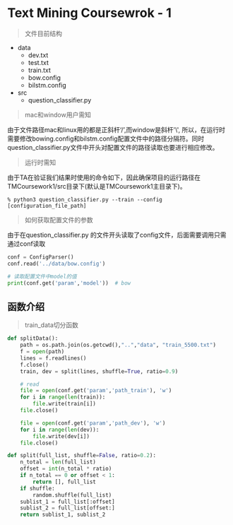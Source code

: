 # Text Mining Coursewrok  - 1

> 文件目前结构

- data
  - dev.txt
  - test.txt
  - train.txt
  - bow.config
  - bilstm.config
- src
  - question_classifier.py



> mac和window用户需知

由于文件路径mac和linux用的都是正斜杆‘/’,而window是斜杆'\\', 所以，在运行时需要修改bowing.config和bilstm.config配置文件中的路径分隔符。同时question_classifier.py文件中开头对配置文件的路径读取也要进行相应修改。

> 运行时需知

由于TA在验证我们结果时使用的命令如下，因此确保项目的运行路径在TMCoursework1/src目录下(默认是TMCoursework1主目录下)。

```shell
% python3 question_classifier.py --train --config [configuration_file_path]
```

> 如何获取配置文件的参数

由于在question_classifier.py 的文件开头读取了config文件，后面需要调用只需通过conf读取

```python
conf = ConfigParser()
conf.read('../data/bow.config')

# 读取配置文件中model的值
print(conf.get('param','model'))  # bow
```



## 函数介绍

> train_data切分函数

```python
def splitData():
    path = os.path.join(os.getcwd(),"..","data", "train_5500.txt")
    f = open(path)
    lines = f.readlines()
    f.close()
    train, dev = split(lines, shuffle=True, ratio=0.9)

    # read
    file = open(conf.get('param','path_train'), 'w')
    for i in range(len(train)):
        file.write(train[i])
    file.close()

    file = open(conf.get('param','path_dev'), 'w')
    for i in range(len(dev)):
        file.write(dev[i])
    file.close()

def split(full_list, shuffle=False, ratio=0.2):
    n_total = len(full_list)
    offset = int(n_total * ratio)
    if n_total == 0 or offset < 1:
        return [], full_list
    if shuffle:
        random.shuffle(full_list)
    sublist_1 = full_list[:offset]
    sublist_2 = full_list[offset:]
    return sublist_1, sublist_2
```

